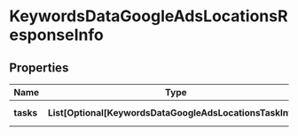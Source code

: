# KeywordsDataGoogleAdsLocationsResponseInfo


## Properties

| Name | Type | Description | Notes |
|------------ | ------------- | ------------- | -------------|
**tasks** | **List[Optional[KeywordsDataGoogleAdsLocationsTaskInfo]]** | array of tasks |[optional]|